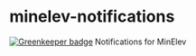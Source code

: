 # minelev-notifications

[![Greenkeeper badge](https://badges.greenkeeper.io/telemark/minelev-notifications.svg)](https://greenkeeper.io/)
Notifications for MinElev
